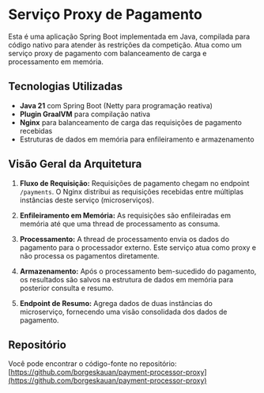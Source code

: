 # Serviço Proxy de Pagamento

Esta é uma aplicação Spring Boot implementada em Java, compilada para código nativo para atender às restrições da competição. Atua como um serviço proxy de pagamento com balanceamento de carga e processamento em memória.

## Tecnologias Utilizadas

* **Java 21** com Spring Boot (Netty para programação reativa)
* **Plugin GraalVM** para compilação nativa
* **Nginx** para balanceamento de carga das requisições de pagamento recebidas
* Estruturas de dados em memória para enfileiramento e armazenamento

## Visão Geral da Arquitetura

1. **Fluxo de Requisição:**
   Requisições de pagamento chegam no endpoint `/payments`.
   O Nginx distribui as requisições recebidas entre múltiplas instâncias deste serviço (microserviços).

2. **Enfileiramento em Memória:**
   As requisições são enfileiradas em memória até que uma thread de processamento as consuma.

3. **Processamento:**
   A thread de processamento envia os dados do pagamento para o processador externo. Este serviço atua como proxy e não processa os pagamentos diretamente.

4. **Armazenamento:**
   Após o processamento bem-sucedido do pagamento, os resultados são salvos na estrutura de dados em memória para posterior consulta e resumo.

5. **Endpoint de Resumo:**
   Agrega dados de duas instâncias do microserviço, fornecendo uma visão consolidada dos dados de pagamento.

## Repositório

Você pode encontrar o código-fonte no repositório:
[https://github.com/borgeskauan/payment-processor-proxy](https://github.com/borgeskauan/payment-processor-proxy)